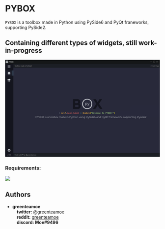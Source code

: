 # PYBOX
``PYBOX`` is a toolbox made in Python using PySide6 and PyQt franeworks, supporting PySide2.
## Containing different types of widgets, still work-in-progress
![](/github/pybox_sample_closed.png)

### Requirements:
![](/github/requirement.png)

## Authors

* **greenteamoe**  
 **twitter:** [@greenteamoe](https://twitter.com/greenteamoe)  
 **reddit:** [greenteamoe](https://www.reddit.com/user/greenteamoe)  
 **discord: Moe#9496**  
